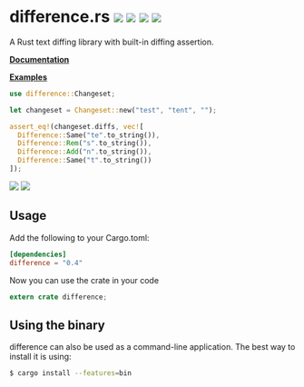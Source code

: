 # difference.rs [![](https://travis-ci.org/johannhof/difference.rs.svg?branch=master)](https://travis-ci.org/johannhof/difference.rs) [![](https://ci.appveyor.com/api/projects/status/n1nqaitd5uja8tsi/branch/master?svg=true)](https://ci.appveyor.com/project/johannhof/liquid-rust/branch/master) [![](https://coveralls.io/repos/johannhof/difference.rs/badge.svg?branch=master&service=github)](https://coveralls.io/github/johannhof/difference.rs?branch=master) [![](https://img.shields.io/crates/v/difference.svg)](https://crates.io/crates/difference)
A Rust text diffing library with built-in diffing assertion.

__[Documentation](https://johannhof.github.io/difference.rs)__

__[Examples](/Examples.md)__

```rust
use difference::Changeset;

let changeset = Changeset::new("test", "tent", "");

assert_eq!(changeset.diffs, vec![
  Difference::Same("te".to_string()),
  Difference::Rem("s".to_string()),
  Difference::Add("n".to_string()),
  Difference::Same("t".to_string())
]);
```

![](https://raw.githubusercontent.com/johannhof/difference.rs/master/assets/fox.png)
![](https://raw.githubusercontent.com/johannhof/difference.rs/master/assets/github-style.png)

Usage
----------

Add the following to your Cargo.toml:

```toml
[dependencies]
difference = "0.4"
```

Now you can use the crate in your code
```rust
extern crate difference;
```

Using the binary
-----------------

difference can also be used as a command-line application. The best way to install it is using:

```sh
$ cargo install --features=bin
```
